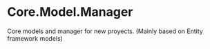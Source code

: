 # Core.Model.Manager
Core models and manager for new proyects. (Mainly based on Entity framework models)
